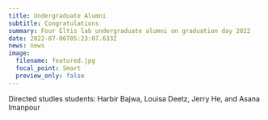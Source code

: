 ```yaml
---
title: Undergraduate Alumni
subtitle: Congratulations
summary: Four Eltis lab undergraduate alumni on graduation day 2022
date: 2022-07-06T05:23:07.633Z
news: news
image:
  filename: featured.jpg
  focal_point: Smart
  preview_only: false
---
```

Directed studies students: Harbir Bajwa, Louisa Deetz, Jerry He, and Asana Imanpour